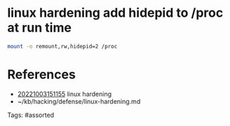# linux hardening add hidepid to /proc at run time
```bash
mount -o remount,rw,hidepid=2 /proc
```

# References
- [20221003151155](/zet/20221003151155/README.md) linux hardening
- ~/kb/hacking/defense/linux-hardening.md

Tags:
    #assorted
